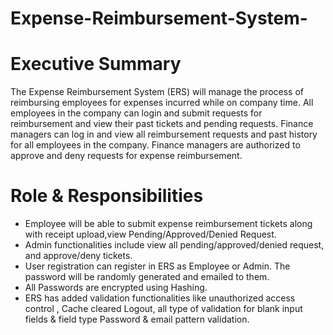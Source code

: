 # Expense-Reimbursement-System-

# Executive Summary

The Expense Reimbursement System (ERS) will manage the process of reimbursing employees for expenses incurred while on company time. All employees in the company can login and submit requests for reimbursement and view their past tickets and pending requests. Finance managers can log in and view all reimbursement requests and past history for all employees in the company. Finance managers are authorized to approve and deny requests for expense reimbursement.

# Role & Responsibilities

- Employee  will be able to submit expense reimbursement tickets along with receipt upload,view   Pending/Approved/Denied Request.
- Admin functionalities include view all pending/approved/denied request, and  approve/deny tickets.
- User registration can register in ERS as Employee or Admin. The password will be randomly generated   and emailed to them.
- All Passwords are encrypted using Hashing.
- ERS has added validation functionalities like unauthorized access control , Cache cleared Logout,    all type of validation for blank input fields & field type Password & email pattern validation.